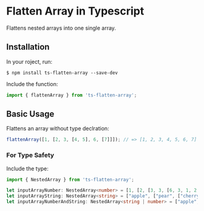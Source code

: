 # Flatten Array in Typescript

Flattens nested arrays into one single array.

## Installation

In your roject, run:

```shell
$ npm install ts-flatten-array --save-dev
```

Include the function:

```typescript
import { flattenArray } from 'ts-flatten-array';
```

## Basic Usage

Flattens an array without type declration:

```typescript
flattenArray([1, [2, 3, [4, 5], 6, [7]]]); // => [1, 2, 3, 4, 5, 6, 7]
```

### For Type Safety

Include the type:

```typescript
import { NestedArray } from 'ts-flatten-array';

let inputArrayNumber: NestedArray<number> = [1, [2, [3, 3, [6, 3, 1, 2, 4]]], 4];
let inputArrayString: NestedArray<string> = ["apple", ["pear", ["cherry", "berry", ]], "grape"];
let inputArrayNumberAndString: NestedArray<string | number> = ["apple", ["pear", ["cherry", [3, 3, [6, 3, 1, 2, 4]], "berry", ]], "grape"];
```

